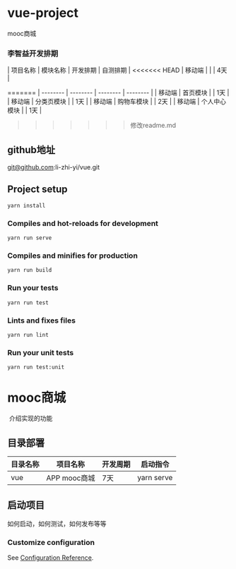 # vue-project
 mooc商城

 ### 李智益开发排期

| 项目名称 | 模块名称 | 开发排期 | 自测排期 |
<<<<<<< HEAD
| 移动端   |          |         |     4天  |



=======
| -------- | -------- | -------- | -------- |
| 移动端   |   首页模块    |          |     1天   |
| 移动端   |   分类页模块   |          |     1天   |
| 移动端   |   购物车模块    |          |     2天   |
| 移动端   |   个人中心模块    |          |     1天   |
>>>>>>> 修改readme.md
## github地址
git@github.com:li-zhi-yi/vue.git

## Project setup
```
yarn install
```

### Compiles and hot-reloads for development
```
yarn run serve
```

### Compiles and minifies for production
```
yarn run build
```

### Run your tests
```
yarn run test
```

### Lints and fixes files
```
yarn run lint
```

### Run your unit tests
```
yarn run test:unit
```

# mooc商城

​	介绍实现的功能

## 目录部署

| 目录名称    | 项目名称 | 开发周期 | 启动指令 |
| ----------- | -------- | -------- | -------- |
|     vue     |APP mooc商城|   7天  | yarn serve|

## 启动项目

如何启动，如何测试，如何发布等等














### Customize configuration
See [Configuration Reference](https://cli.vuejs.org/config/).
